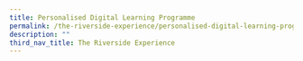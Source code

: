 ```yaml
---
title: Personalised Digital Learning Programme
permalink: /the-riverside-experience/personalised-digital-learning-programme
description: ""
third_nav_title: The Riverside Experience
---
```

